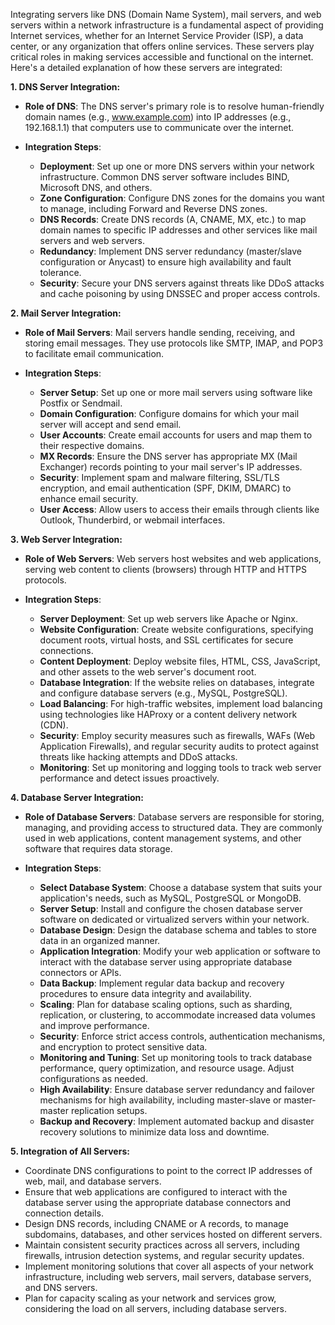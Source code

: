 Integrating servers like DNS (Domain Name System), mail servers, and web servers within a network infrastructure is a fundamental aspect of providing Internet services, whether for an Internet Service Provider (ISP), a data center, or any organization that offers online services. These servers play critical roles in making services accessible and functional on the internet. Here's a detailed explanation of how these servers are integrated:

**1. DNS Server Integration:**
   
   - **Role of DNS**: The DNS server's primary role is to resolve human-friendly domain names (e.g., www.example.com) into IP addresses (e.g., 192.168.1.1) that computers use to communicate over the internet.
   
   - **Integration Steps**:
     - **Deployment**: Set up one or more DNS servers within your network infrastructure. Common DNS server software includes BIND, Microsoft DNS, and others.
     - **Zone Configuration**: Configure DNS zones for the domains you want to manage, including Forward and Reverse DNS zones.
     - **DNS Records**: Create DNS records (A, CNAME, MX, etc.) to map domain names to specific IP addresses and other services like mail servers and web servers.
     - **Redundancy**: Implement DNS server redundancy (master/slave configuration or Anycast) to ensure high availability and fault tolerance.
     - **Security**: Secure your DNS servers against threats like DDoS attacks and cache poisoning by using DNSSEC and proper access controls.

**2. Mail Server Integration:**

   - **Role of Mail Servers**: Mail servers handle sending, receiving, and storing email messages. They use protocols like SMTP, IMAP, and POP3 to facilitate email communication.

   - **Integration Steps**:
     - **Server Setup**: Set up one or more mail servers using software like Postfix or Sendmail.
     - **Domain Configuration**: Configure domains for which your mail server will accept and send email.
     - **User Accounts**: Create email accounts for users and map them to their respective domains.
     - **MX Records**: Ensure the DNS server has appropriate MX (Mail Exchanger) records pointing to your mail server's IP addresses.
     - **Security**: Implement spam and malware filtering, SSL/TLS encryption, and email authentication (SPF, DKIM, DMARC) to enhance email security.
     - **User Access**: Allow users to access their emails through clients like Outlook, Thunderbird, or webmail interfaces.

**3. Web Server Integration:**

   - **Role of Web Servers**: Web servers host websites and web applications, serving web content to clients (browsers) through HTTP and HTTPS protocols.

   - **Integration Steps**:
     - **Server Deployment**: Set up web servers like Apache or Nginx.
     - **Website Configuration**: Create website configurations, specifying document roots, virtual hosts, and SSL certificates for secure connections.
     - **Content Deployment**: Deploy website files, HTML, CSS, JavaScript, and other assets to the web server's document root.
     - **Database Integration**: If the website relies on databases, integrate and configure database servers (e.g., MySQL, PostgreSQL).
     - **Load Balancing**: For high-traffic websites, implement load balancing using technologies like HAProxy or a content delivery network (CDN).
     - **Security**: Employ security measures such as firewalls, WAFs (Web Application Firewalls), and regular security audits to protect against threats like hacking attempts and DDoS attacks.
     - **Monitoring**: Set up monitoring and logging tools to track web server performance and detect issues proactively.

**4. Database Server Integration:**

   - **Role of Database Servers**: Database servers are responsible for storing, managing, and providing access to structured data. They are commonly used in web applications, content management systems, and other software that requires data storage.

   - **Integration Steps**:
     - **Select Database System**: Choose a database system that suits your application's needs, such as MySQL, PostgreSQL or MongoDB.
     - **Server Setup**: Install and configure the chosen database server software on dedicated or virtualized servers within your network.
     - **Database Design**: Design the database schema and tables to store data in an organized manner.
     - **Application Integration**: Modify your web application or software to interact with the database server using appropriate database connectors or APIs.
     - **Data Backup**: Implement regular data backup and recovery procedures to ensure data integrity and availability.
     - **Scaling**: Plan for database scaling options, such as sharding, replication, or clustering, to accommodate increased data volumes and improve performance.
     - **Security**: Enforce strict access controls, authentication mechanisms, and encryption to protect sensitive data.
     - **Monitoring and Tuning**: Set up monitoring tools to track database performance, query optimization, and resource usage. Adjust configurations as needed.
     - **High Availability**: Ensure database server redundancy and failover mechanisms for high availability, including master-slave or master-master replication setups.
     - **Backup and Recovery**: Implement automated backup and disaster recovery solutions to minimize data loss and downtime.

**5. Integration of All Servers:**

   - Coordinate DNS configurations to point to the correct IP addresses of web, mail, and database servers.
   - Ensure that web applications are configured to interact with the database server using the appropriate database connectors and connection details.
   - Design DNS records, including CNAME or A records, to manage subdomains, databases, and other services hosted on different servers.
   - Maintain consistent security practices across all servers, including firewalls, intrusion detection systems, and regular security updates.
   - Implement monitoring solutions that cover all aspects of your network infrastructure, including web servers, mail servers, database servers, and DNS servers.
   - Plan for capacity scaling as your network and services grow, considering the load on all servers, including database servers.
